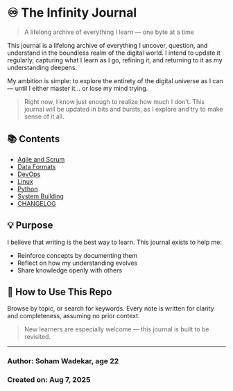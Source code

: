 # ♾️ The Infinity Journal

> A lifelong archive of everything I learn — one byte at a time

This journal is a lifelong archive of everything I uncover, question, and understand in the boundless realm of the digital world.
I intend to update it regularly, capturing what I learn as I go, refining it, and returning to it as my understanding deepens.

My ambition is simple: to explore the entirety of the digital universe as I can — until I either master it… or lose my mind trying.

> Right now, I know just enough to realize how much I don’t. This journal will be updated in bits and bursts, as I explore and try to make sense of it all.

## 📚 Contents

- [Agile and Scrum](./agile-and-scrum/)
- [Data Formats](./data-formats/)
- [DevOps](./devops/)
- [Linux](./linux/)
- [Python](./python/)
- [System Building](./system-building/)
- [CHANGELOG](CHANGELOG.md)

## 💡 Purpose

I believe that writing is the best way to learn. This journal exists to help me:

- Reinforce concepts by documenting them
- Reflect on how my understanding evolves
- Share knowledge openly with others

## 🚀 How to Use This Repo

Browse by topic, or search for keywords. Every note is written for clarity and completeness, assuming no prior context.

> New learners are especially welcome — this journal is built to be revisited.

---

### Author: Soham Wadekar, age 22

### Created on: Aug 7, 2025
